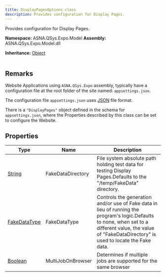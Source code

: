 ```yaml
---
title: DisplayPagesOptions class
description: Provides configuration for Display Pages.
---
```


Provides configuration for Display Pages.

**Namespace:** ASNA.QSys.Expo.Model
**Assembly:** ASNA.QSys.Expo.Model.dll

**Inheritance:** [Object](https://docs.microsoft.com/en-us/dotnet/api/system.object)
<br>
<br>

## Remarks

Website Applications using `ASNA.QSys.Expo` assembly, typically have a configuration file at the root folder of the site named: `appsettings.json`.

The configuration file `appsettings.json` uses [JSON](https://www.json.org/json-en.html) file format.

There is a `"DisplayPages"` object defined in the schema for `appsettings.json`, where the Properties described by this class can be set to configure the Website. 


## Properties

| Type | Name | Description
| --- | --- | --- 
| [String](https://learn.microsoft.com/en-us/dotnet/api/system.string?view=net-8.0) | FakeDataDirectory | File system absolute path holding test data for testing Display Pages.Defaults to the "/temp/FakeData" directory. |
| [FakeDataType](/reference/expo/qsys-expo-model/fake-data-type.html) | FakeDataType | Controls the generation and/or use of Fake data in lieu of running the program's logic.Defaults to none, when set to a different value, the value of "FakeDataDirectory" is used to locate the Fake data. |
| [Boolean](https://docs.microsoft.com/en-us/dotnet/api/system.boolean) | MultiJobOnBrowser | Determines if multiple jobs are supported for the same browser |
